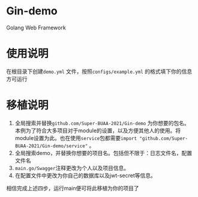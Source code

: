 # Gin-demo

Golang Web Framework


# 使用说明
在根目录下创建`demo.yml` 文件，按照`configs/example.yml` 的格式填下你的信息方可运行

# 移植说明

1. 全局搜索并替换`github.com/Super-BUAA-2021/Gin-demo` 为你想要的包名。 本例为了符合大多项目对于module的设置，以及方便其他人的使用。将module设置为此。也在使用`service`包都需要`import "github.com/Super-BUAA-2021/Gin-demo/service"` 。
2. 全局搜索demo，并替换你想要的项目名。包括但不限于：日志文件名，配置文件名
3. `main.go/Swagger`注释更改为个人以及项目信息。
4. 在配置文件中更改为你自己的数据库以及jwt-secret等信息。



相信完成上述四步，运行main便可将此移植为你的项目了
